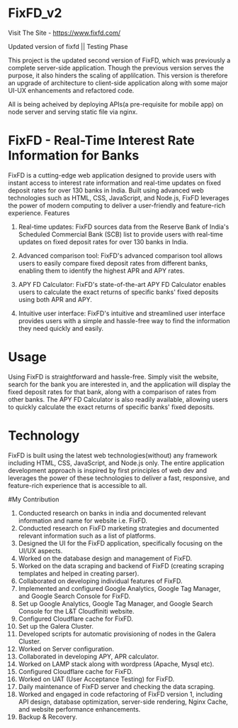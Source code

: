 # FixFD_v2
Visit The Site - https://www.fixfd.com/

Updated version of fixfd || Testing Phase

This project is the updated second version of FixFD, which was previously a complete server-side application. Though the previous version serves the purpose, it also hinders the scaling of applilcation. This version is therefore an upgrade of architecture to client-side application along with some major UI-UX enhancements and refactored code.

All is being acheived by deploying APIs(a pre-requisite for mobile app) on node server and serving static file via nginx.

# FixFD - Real-Time Interest Rate Information for Banks

FixFD is a cutting-edge web application designed to provide users with instant access to interest rate information and real-time updates on fixed deposit rates for over 130 banks in India. Built using advanced web technologies such as HTML, CSS, JavaScript, and Node.js, FixFD leverages the power of modern computing to deliver a user-friendly and feature-rich experience.
Features

1. Real-time updates: FixFD sources data from the Reserve Bank of India's Scheduled Commercial Bank (SCB) list to provide users with real-time updates on fixed deposit rates for over 130 banks in India.

2. Advanced comparison tool: FixFD's advanced comparison tool allows users to easily compare fixed deposit rates from different banks, enabling them to identify the highest APR and APY rates.

3. APY FD Calculator: FixFD's state-of-the-art APY FD Calculator enables users to calculate the exact returns of specific banks' fixed deposits using both APR and APY.

4. Intuitive user interface: FixFD's intuitive and streamlined user interface provides users with a simple and hassle-free way to find the information they need quickly and easily.

# Usage

Using FixFD is straightforward and hassle-free. Simply visit the website, search for the bank you are interested in, and the application will display the fixed deposit rates for that bank, along with a comparison of rates from other banks. The APY FD Calculator is also readily available, allowing users to quickly calculate the exact returns of specific banks' fixed deposits.

# Technology

FixFD is built using the latest web technologies(without) any framework including HTML, CSS, JavaScript, and Node.js only. The entire application development approach is inspired by first principles of web dev and leverages the power of these technologies to deliver a fast, responsive, and feature-rich experience that is accessible to all.

#My Contribution

1. Conducted research on banks in india and documented relevant information and name for website i.e. FixFD.
2. Conducted research on FixFD marketing strategies and documented relevant information such as a list of  platforms.
3. Designed the UI for the FixFD application, specifically focusing on the UI/UX aspects.
4. Worked on the database design and management of FixFD.
5. Worked on the data scraping and backend of FixFD (creating scraping templates and helped in creating parser).
6. Collaborated on developing individual features of FixFD.
7. Implemented and configured Google Analytics, Google Tag Manager, and Google Search Console for FixFD.
8. Set up Google Analytics, Google Tag Manager, and Google Search Console for the L&T Cloudfiniti website.
10. Configured Cloudflare cache for FixFD.
11. Set up the Galera Cluster.
12. Developed scripts for automatic provisioning of nodes in the Galera Cluster.
13. Worked on Server configuration.
14. Collaborated in developing APY, APR calculator.
15. Worked on  LAMP stack along with wordpress (Apache, Mysql etc).
16. Configured Cloudflare cache for FixFD.
17. Worked on UAT (User Acceptance Testing) for FixFD.
18. Daily maintenance of FixFD server and checking the data scraping.
19. Worked and engaged in code refactoring of FixFD version 1, including API design, database optimization, server-side rendering, Nginx Cache, and website performance enhancements.
20. Backup & Recovery.

